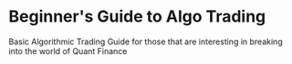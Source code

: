 # Beginner's Guide to Algo Trading
Basic Algorithmic Trading Guide for those that are interesting in breaking into the world of Quant Finance
